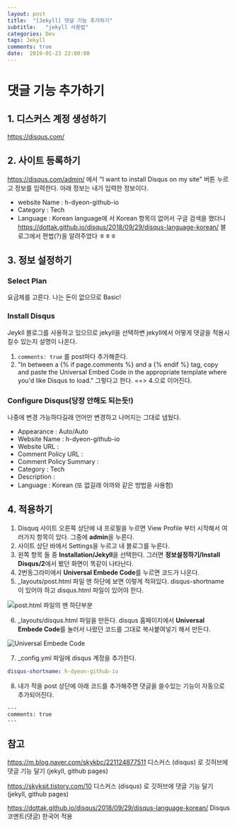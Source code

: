 ```yaml
---
layout: post
title:  "[Jekyll] 댓글 기능 추가하기"
subtitle:   "jekyll 사용법"
categories: Dev
tags: Jekyll
comments: true
date:  2019-01-23 22:00:00
---
```


# 댓글 기능 추가하기


## 1. 디스커스 계정 생성하기
https://disqus.com/

## 2. 사이트 등록하기
https://disqus.com/admin/ 에서
"I want to install Disqus on my site" 버튼 누르고 정보를 입력한다.
아래 정보는 내가 입력한 정보이다.
- website Name : h-dyeon-github-io
- Category : Tech
- Language : Korean
language에 서 Korean 항목이 없어서 구글 검색을 했더니 
https://dottak.github.io/disqus/2018/09/29/disqus-language-korean/
블로그에서 편법(?)을 알려주었다 ㅎㅎㅎ

## 3. 정보 설정하기 

### Select Plan
요금제를 고른다. 나는 돈이 없으므로 Basic!

### Install Disqus
Jeykll 블로그를 사용하고 있으므로 jekyll을 선택하변 jekyll에서 어떻게 댓글을 적용시킬수 있는지 설명이 나온다.
1. <code>comments: true</code> 를 post마다 추가해준다.
2. "In between a {% if page.comments %} and a {% endif %} tag, copy and paste the Universal Embed Code in the appropriate template where you'd like Disqus to load."
그렇다고 한다. ==> 4.으로 이어진다.

### Configure Disqus(당장 안해도 되는듯!)
나중에 변경 가능하다길래 언어만 변경하고 나머지는 그대로 냅뒀다.
- Appearance : Auto/Auto
- Website Name : h-dyeon-github-io
- Website URL : 
- Comment Policy URL :
- Comment Policy Summary :
- Category : Tech
- Description :
- Language : Korean (또 없길래 아까와 같은 방법을 사용함)

## 4. 적용하기
1. Disquq 사이트 오른쪽 상단에 내 프로필을 누르면 View Profile 부터 시작해서 여러가지 항목이 있다. 그중에 **admin**을 누른다.
2. 사이트 상단 바에서 Settings을 누르고 내 블로그를 누른다.
3. 왼쪽 항목 들 중 **Installation/Jekyll**을 선택한다. 그러면 **정보설정하기/Install Disqus/2**에서 봤던 화면이 똑같이 나타난다.
4. 2번동그라미에서 **Universal Embede Code**를 누르면 코드가 나온다.
5. _layouts/post.html 파일 맨 하단에 보면 이렇게 적혀있다. disqus-shortname 이 있어야 하고 disqus.html 파일이 있어야 한다.

![post.html 파일의 맨 하단부분](https://h-dyeon.github.io/assets/img/Dev/Jekyll/190123-jekyll/post_html.png)

6. _layouts/disqus.html 파일을 만든다. disqus 홈페이지에서 **Universal Embede Code**를 눌러서 나왔던 코드를 그대로 복사붙여넣기 해서 만든다.

![Universal Embede Code](https://h-dyeon.github.io/assets/img/Dev/Jekyll/190123-jekyll/code.png)

7. _config.yml 파일에 disqus 계정을 추가한다.
~~~yml
disqus-shortname: h-dyeon-github-io
~~~
8. 내가 적을 post 상단에 아래 코드를 추가해주면 댓글을 쓸수있는 기능이 자동으로 추가되어진다.
~~~ 
---
comments: true
---
~~~


## 참고
https://m.blog.naver.com/skykbc/221124877511
디스커스 (disqus) 로 깃허브에 댓글 기능 달기 (jekyll, github pages)

https://skyksit.tistory.com/10
디스커스 (disqus) 로 깃허브에 댓글 기능 달기 (jekyll, github pages)

https://dottak.github.io/disqus/2018/09/29/disqus-language-korean/
Disqus 코멘트(댓글) 한국어 적용
